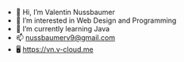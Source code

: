- 👋 Hi, I’m Valentin Nussbaumer
- 👀 I’m interested in Web Design and Programming
- 🌱 I’m currently learning Java
- 📫 nussbaumerv9@gmail.com
- 🖥 https://vn.v-cloud.me

<!---
ValentinNussbaumer/ValentinNussbaumer is a ✨ special ✨ repository because its `README.md` (this file) appears on your GitHub profile.
You can click the Preview link to take a look at your changes.
--->
